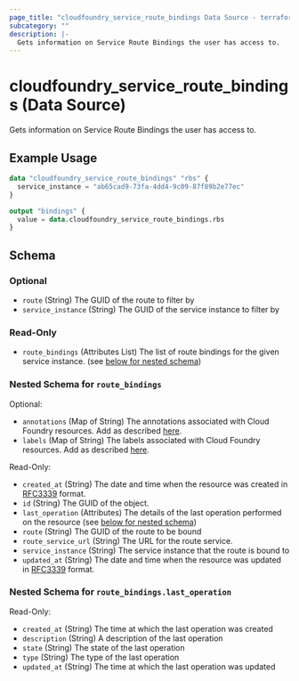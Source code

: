 ```yaml
---
page_title: "cloudfoundry_service_route_bindings Data Source - terraform-provider-cloudfoundry"
subcategory: ""
description: |-
  Gets information on Service Route Bindings the user has access to.
---
```


# cloudfoundry_service_route_bindings (Data Source)

Gets information on Service Route Bindings the user has access to.

## Example Usage

```terraform
data "cloudfoundry_service_route_bindings" "rbs" {
  service_instance = "ab65cad9-73fa-4dd4-9c09-87f89b2e77ec"
}

output "bindings" {
  value = data.cloudfoundry_service_route_bindings.rbs
}
```

<!-- schema generated by tfplugindocs -->
## Schema

### Optional

- `route` (String) The GUID of the route to filter by
- `service_instance` (String) The GUID of the service instance to filter by

### Read-Only

- `route_bindings` (Attributes List) The list of route bindings for the given service instance. (see [below for nested schema](#nestedatt--route_bindings))

<a id="nestedatt--route_bindings"></a>
### Nested Schema for `route_bindings`

Optional:

- `annotations` (Map of String) The annotations associated with Cloud Foundry resources. Add as described [here](https://docs.cloudfoundry.org/adminguide/metadata.html#-view-metadata-for-an-object).
- `labels` (Map of String) The labels associated with Cloud Foundry resources. Add as described [here](https://docs.cloudfoundry.org/adminguide/metadata.html#-view-metadata-for-an-object).

Read-Only:

- `created_at` (String) The date and time when the resource was created in [RFC3339](https://www.ietf.org/rfc/rfc3339.txt) format.
- `id` (String) The GUID of the object.
- `last_operation` (Attributes) The details of the last operation performed on the resource (see [below for nested schema](#nestedatt--route_bindings--last_operation))
- `route` (String) The GUID of the route to be bound
- `route_service_url` (String) The URL for the route service.
- `service_instance` (String) The service instance that the route is bound to
- `updated_at` (String) The date and time when the resource was updated in [RFC3339](https://www.ietf.org/rfc/rfc3339.txt) format.

<a id="nestedatt--route_bindings--last_operation"></a>
### Nested Schema for `route_bindings.last_operation`

Read-Only:

- `created_at` (String) The time at which the last operation was created
- `description` (String) A description of the last operation
- `state` (String) The state of the last operation
- `type` (String) The type of the last operation
- `updated_at` (String) The time at which the last operation was updated